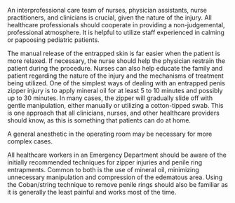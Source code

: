 An interprofessional care team of nurses, physician assistants, nurse practitioners, and clinicians is crucial, given the nature of the injury. All healthcare professionals should cooperate in providing a non-judgemental, professional atmosphere. It is helpful to utilize staff experienced in calming or papoosing pediatric patients.

The manual release of the entrapped skin is far easier when the patient is more relaxed. If necessary, the nurse should help the physician restrain the patient during the procedure. Nurses can also help educate the family and patient regarding the nature of the injury and the mechanisms of treatment being utilized. One of the simplest ways of dealing with an entrapped penis zipper injury is to apply mineral oil for at least 5 to 10 minutes and possibly up to 30 minutes. In many cases, the zipper will gradually slide off with gentle manipulation, either manually or utilizing a cotton-tipped swab. This is one approach that all clinicians, nurses, and other healthcare providers should know, as this is something that patients can do at home.

A general anesthetic in the operating room may be necessary for more complex cases.

All healthcare workers in an Emergency Department should be aware of the initially recommended techniques for zipper injuries and penile ring entrapments. Common to both is the use of mineral oil, minimizing unnecessary manipulation and compression of the edematous area. Using the Coban/string technique to remove penile rings should also be familiar as it is generally the least painful and works most of the time.